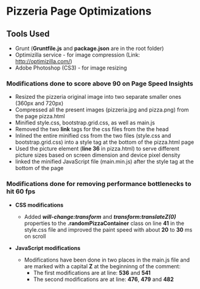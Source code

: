 # Pizzeria Page Optimizations

## Tools Used
* Grunt  (**Gruntfile.js** and **package.json** are in the root folder)
* Optimizilla service - for image compression (Link: http://optimizilla.com/)
* Adobe Photoshop (CS3) - for image resizing

### Modifications done to score above 90 on Page Speed Insights 

* Resized the pizzeria original image into two separate smaller ones (360px and 720px)
* Compressed all the present images (pizzeria.jpg and pizza.png) from the page pizza.html
* Minified style.css, bootstrap.grid.css, as well as main.js
* Removed the two **link** tags for the css files from the the head
* Inlined the entire minified css from the two files (style.css and bootstrap.grid.css) into a style tag at the bottom of the pizza.html page
* Used the picture element (**line 36** in pizza.html) to serve different picture sizes based on screen dimension and device pixel density
* linked the minified JavaScript file (main.min.js) after the style tag at the bottom of the page

### Modifications done for removing performance bottlenecks to hit 60 fps

* **CSS modifications**
   * Added **_will-change:transform_** and **_transform:translateZ(0)_** properties to the **.randomPizzaContainer** class on line **41** in the style.css file and improved the paint speed with about **20** to **30** ms on scroll
   

* **JavaScript modifications**
    * Modifications have been done in two places in the main.js file and are marked with a capital **Z** at the beginninng of the comment:
        * The first modifications are at line: **536** and **541** 
        * The second modifications are at line: **476**, **479** and **482**
    

 




